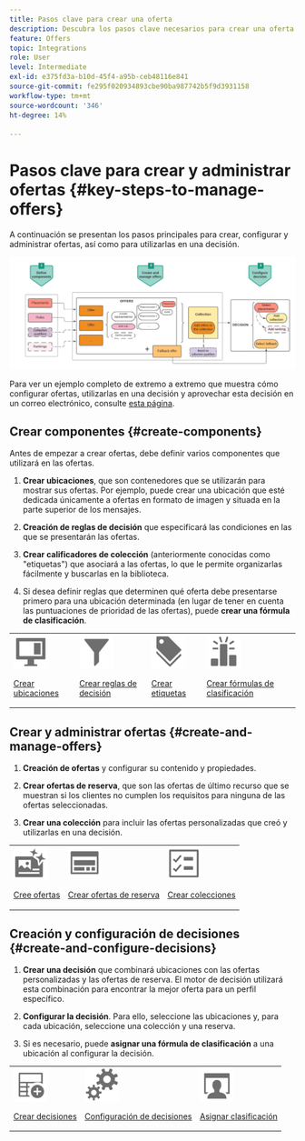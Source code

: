 ```yaml
---
title: Pasos clave para crear una oferta
description: Descubra los pasos clave necesarios para crear una oferta
feature: Offers
topic: Integrations
role: User
level: Intermediate
exl-id: e375fd3a-b10d-45f4-a95b-ceb48116e841
source-git-commit: fe295f020934893cbe90ba987742b5f9d3931158
workflow-type: tm+mt
source-wordcount: '346'
ht-degree: 14%

---
```


# Pasos clave para crear y administrar ofertas {#key-steps-to-manage-offers}

A continuación se presentan los pasos principales para crear, configurar y administrar ofertas, así como para utilizarlas en una decisión.

![](../assets/offer-create-manage-process.png)

Para ver un ejemplo completo de extremo a extremo que muestra cómo configurar ofertas, utilizarlas en una decisión y aprovechar esta decisión en un correo electrónico, consulte [esta página](../offers-e2e.md).

## Crear componentes {#create-components}

Antes de empezar a crear ofertas, debe definir varios componentes que utilizará en las ofertas.

1. **Crear ubicaciones**, que son contenedores que se utilizarán para mostrar sus ofertas. Por ejemplo, puede crear una ubicación que esté dedicada únicamente a ofertas en formato de imagen y situada en la parte superior de los mensajes.

1. **Creación de reglas de decisión** que especificará las condiciones en las que se presentarán las ofertas.

1. **Crear calificadores de colección** (anteriormente conocidas como &quot;etiquetas&quot;) que asociará a las ofertas, lo que le permite organizarlas fácilmente y buscarlas en la biblioteca.

1. Si desea definir reglas que determinen qué oferta debe presentarse primero para una ubicación determinada (en lugar de tener en cuenta las puntuaciones de prioridad de las ofertas), puede **crear una fórmula de clasificación**.

<table style="table-layout:fixed"><tr style="border: 0;">
<tr>
<td><img src="../../assets/do-not-localize/icon-placement.svg" width="60px"><p><a href="../offer-library/creating-placements.md">Crear ubicaciones</a></p></td>
<td><img src="../../assets/do-not-localize/icon-rules.svg" width="60px"><p><a href="../offer-library/creating-decision-rules.md">Crear reglas de decisión</a></p></td>
<td><img src="../../assets/do-not-localize/icon-tags.svg" width="60px"><p><a href="../offer-library/creating-tags.md">Crear etiquetas</a></p></td>
<td><img src="../../assets/do-not-localize/icon-ranking.svg" width="60px"><p><a href="../ranking/create-ranking-formulas.md">Crear fórmulas de clasificación</a></p></td>
</tr>
</table>

## Crear y administrar ofertas {#create-and-manage-offers}

1. **Creación de ofertas** y configurar su contenido y propiedades.

1. **Crear ofertas de reserva**, que son las ofertas de último recurso que se muestran si los clientes no cumplen los requisitos para ninguna de las ofertas seleccionadas.

1. **Crear una colección** para incluir las ofertas personalizadas que creó y utilizarlas en una decisión.

<table style="table-layout:fixed"><tr style="border: 0;">
<tr>
<td><img src="../../assets/do-not-localize/icon-offer.svg" width="60px"><p><a href="../offer-library/creating-personalized-offers.md">Cree ofertas</a></p></td>
<td><img src="../../assets/do-not-localize/icon-fallback.svg" width="60px"><p><a href="../offer-library/creating-fallback-offers.md">Crear ofertas de reserva</a></p></td>
<td><img src="../../assets/do-not-localize/icon-collection.svg" width="60px"><p><a href="../offer-library/creating-collections.md">Crear colecciones</a></p></td>
</tr>
</table>

## Creación y configuración de decisiones {#create-and-configure-decisions}

1. **Crear una decisión** que combinará ubicaciones con las ofertas personalizadas y las ofertas de reserva. El motor de decisión utilizará esta combinación para encontrar la mejor oferta para un perfil específico.

1. **Configurar la decisión**. Para ello, seleccione las ubicaciones y, para cada ubicación, seleccione una colección y una reserva.

1. Si es necesario, puede **asignar una fórmula de clasificación** a una ubicación al configurar la decisión.

<table style="table-layout:fixed"><tr style="border: 0;">
<tr>
<td><img src="../../assets/do-not-localize/icon-decision.svg" width="60px"><p><a href="../offer-activities/create-offer-activities.md">Crear decisiones</a></p></td>
<td><img src="../../assets/do-not-localize/icon-configure-decision.svg" width="60px"><p><a href="../offer-activities/create-offer-activities.md#add-offers">Configuración de decisiones</a></p></td>
<td><img src="../../assets/do-not-localize/icon-assign-ranking.svg" width="60px"><p><a href="../offer-activities/configure-offer-selection.md#assign-ranking-formula">Asignar clasificación</a></p></td>
</tr>
</table>
